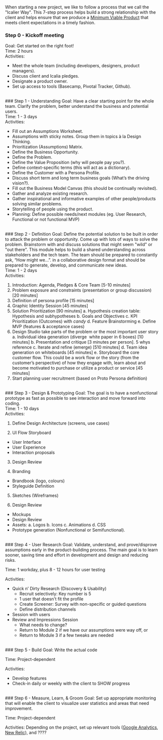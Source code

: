 When starting a new project, we like to follow a process that we call the "Icalier Way".
This 7-step process helps build a strong relationship with the client and helps
ensure that we produce a [Minimum Viable Product](https://en.wikipedia.org/wiki/Minimum_viable_product)
that meets client expectations in a timely fashion.

### Step 0 - Kickoff meeting
Goal: Get started on the right foot!
<br>
Time: 2 hours
<br>
Activities:

* Meet the whole team (including developers, designers, product managers).
* Discuss client and Icalia pledges.
* Designate a product owner.
* Set up access to tools (Basecamp, Pivotal Tracker, Github).

<br>
### Step 1 - Understanding
Goal: Have a clear starting point for the whole team. Clarify the problem,
better understand the business and potential users.<br>
Time: 1 - 3 days<br>
Activities:

* Fill out an Assumptions Worksheet.
* Assumptions with sticky notes. Group them in topics à la Design Thinking.
* Prioritization (Assumptions) Matrix.
* Define the Business Opportunity.
* Define the Problem.
* Define the Value Proposition (why will people pay you?).
* Define context­-specific terms (this will act as a dictionary).
* Define the Customer with a Persona Profile.
* Discuss short term and long term business goals (What’s the driving vision?).
* Fill out the Business Model Canvas (this should be continually revisited).
* Gather and analyze existing research.
* Gather inspirational and informative examples of other people/products solving similar problems.
* Storytelling of people using the product.
* Planning: Define possible needs/next modules (eg. User Research, Functional or not functional MVP)

<br>
### Step 2 - Definition
Goal: Define the potential solution to be built in order to attack the problem
or opportunity. Come up with lots of ways to solve the problem. Brainstorm with
and discuss solutions that might seem "wild" or "out there". This
module helps to build a shared understanding across stakeholders and the tech
team. The team should be prepared to constantly ask, “How might we...”. in a
collaborative design format and should be prepared to generate, develop, and
communicate new ideas.<br>
Time: 1 - 2 days<br>
Activities:

1. Introduction: Agenda, Pledges & Core Team [5-­10 minutes]
2. Problem exposure and constraints (presentation or group discussion) [20 minutes]
3. Definition of persona profile [15 minutes]
4. Graphic Identity Session [45 minutes]
5. Solution Prioritization [90 minutes]
  a. Hypothesis creation table: Hypothesis and sub­hypotheses
  b. Goals and Objectives
  c. KPI Prioritization (Outcomes) with *candy*
  d. Feature Brainstorming
  e. Define MVP (features & acceptance cases)
6. Design Studio ­­take parts of the problem or the most important user story
  a. Individual idea generation (diverge ­­ white paper in 6 boxes) [10 minutes]
  b. Presentation and critique [3 minutes per person].­ 5 whys reference
  c. Iterate and refine (emerge) [5­10 minutes]
  d. Team idea generation on whiteboards [45 minutes]
  e. Storyboard the core customer flow. This could be a work flow or the story (from the
  customer’s perspective) of how they engage with, learn about and become motivated to
  purchase or utilize a product or service [45 minutes]
7. Start planning user recruitment (based on Proto Persona definition)

<br>
### Step 3 - Design & Prototyping
Goal: The goal is to have a non­functional prototype as fast as possible to see
interaction and move forward into coding.<br>
Time: 1 - 10 days<br>
Activities:

1. Define Design Architecture (screens, use cases)

2. UI Flow ­Storyboard
  * User Interface
  * User Experience
  * Interaction proposals

3. Design Review

4. Branding
  * Brandbook (logo, colours)
  * Styleguide Definition

5. Sketches (Wireframes)

6. Design Review
  - Mockups
  - Design Review
  - Assets:
    a. Logos
    b. Icons
    c. Animations
    d. CSS
  - Prototype generation (Non­functional or Semi­functional).

<br>
### Step 4 - User Research
Goal: Validate, understand, and prove/disprove assumptions early in the
product-building process. The main goal is to learn sooner, saving time and
effort in development and design and reducing risks.<br>

Time: 1 workday, plus 8 - 12 hours for user testing<br>

Activities:

* Quick n’ Dirty Research (Discovery & Usability)
  - Recruit selectively: Key number is 5
  - 1 user that doesn't fit the profile
  - Create Screener: Survey with non-specific or guided questions
  - Define distribution channels
* Session with users
* Review and Impressions Session
  - What needs to change?
  - Return to Module 2 if we have our assumptions were way off, or
  - Return to Module 3 if a few tweaks are needed

<br>
### Step 5 - Build
Goal: Write the actual code<br>

Time: Project-dependent<br>

Activities:

* Develop features
* Check-in daily or weekly with the client to SHOW progress

<br>
### Step 6 - Measure, Learn, & Groom
Goal: Set up appropriate monitoring that will enable the client to visualize
user statistics and areas that need improvement.

Time: Project-dependent

Activities: Depending on the project, set up relevant tools ([Google Analytics](https://www.google.com.mx/analytics/),
[New Relic](http://newrelic.com/)), and ????
